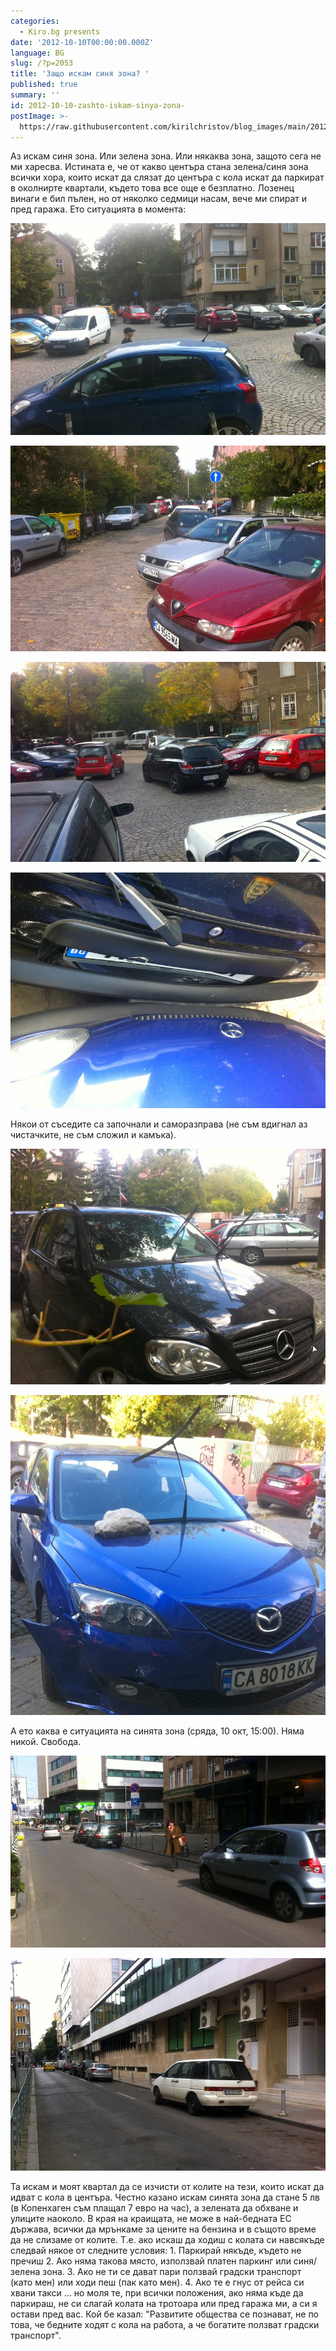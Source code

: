 ```yaml
---
categories:
  - Kiro.bg presents
date: '2012-10-10T00:00:00.000Z'
language: BG
slug: /?p=2053
title: 'Защо искам синя зона? '
published: true
summary: ''
id: 2012-10-10-zashto-iskam-sinya-zona-
postImage: >-
  https://raw.githubusercontent.com/kirilchristov/blog_images/main/2012/10/IMG_1896.jpg
---
```


Аз искам синя зона. Или зелена зона. Или някаква зона, защото сега не ми харесва. Истината е, че от какво центъра стана зелена/синя зона всички хора, които искат да слязат до центъра с кола искат да паркират в околнирте квартали, където това все още е безплатно. Лозенец винаги е бил пълен, но от няколко седмици насам, вече ми спират и пред гаража. Ето ситуацията в момента: 

![](https://raw.githubusercontent.com/kirilchristov/blog_images/main/2012/10/IMG_1896.jpg)

 

![](https://raw.githubusercontent.com/kirilchristov/blog_images/main/2012/10/IMG_1897.jpg)

 

![](https://raw.githubusercontent.com/kirilchristov/blog_images/main/2012/10/IMG_1898.jpg)

 

![](https://raw.githubusercontent.com/kirilchristov/blog_images/main/2012/10/IMG_1908.jpg)

 Някои от съседите са започнали и саморазправа (не съм вдигнал аз чистачките, не съм сложил и камъка). 

![](https://raw.githubusercontent.com/kirilchristov/blog_images/main/2012/10/IMG_1909.jpg)

 

![](https://raw.githubusercontent.com/kirilchristov/blog_images/main/2012/10/IMG_1913.jpg)

 А ето каква е ситуацията на синята зона (сряда, 10 окт, 15:00). Няма никой. Свобода. 

![](https://raw.githubusercontent.com/kirilchristov/blog_images/main/2012/10/IMG_1919.jpg)

 

![](https://raw.githubusercontent.com/kirilchristov/blog_images/main/2012/10/IMG_1920.jpg)

 Та искам и моят квартал да се изчисти от колите на тези, които искат да идват с кола в центъра. Честно казано искам синята зона да стане 5 лв (в Копенхаген съм плащал 7 евро на час), а зелената да обхване и улиците наоколо. В края на краищата, не може в най-бедната ЕС държава, всички да мрънкаме за цените на бензина и в същото време да не слизаме от колите. T.e. ако искаш да ходиш с колата си навсякъде следвай някое от следните условия: 1. Паркирай някъде, където не пречиш 2. Ако няма такова място, използвай платен паркинг или синя/зелена зона. 3. Ако не ти се дават пари ползвай градски транспорт (като мен) или ходи пеш (пак като мен). 4. Ако те е гнус от рейса си хвани такси ... но моля те, при всички положения, ако няма къде да паркираш, не си слагай колата на тротоара или пред гаража ми, а си я остави пред вас. Кой бе казал: "Развитите общества се познават, не по това, че бедните ходят с кола на работа, а че богатите ползват градски транспорт".
